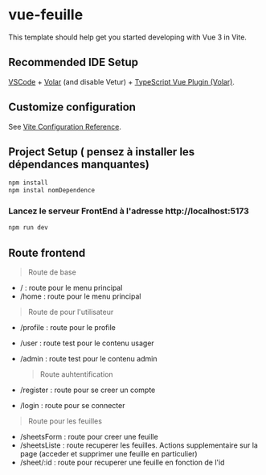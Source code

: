 # vue-feuille

This template should help get you started developing with Vue 3 in Vite.

## Recommended IDE Setup

[VSCode](https://code.visualstudio.com/) + [Volar](https://marketplace.visualstudio.com/items?itemName=Vue.volar) (and disable Vetur) + [TypeScript Vue Plugin (Volar)](https://marketplace.visualstudio.com/items?itemName=Vue.vscode-typescript-vue-plugin).

## Customize configuration

See [Vite Configuration Reference](https://vitejs.dev/config/).

## Project Setup ( pensez à installer les dépendances manquantes)

```sh
npm install
npm instal nomDependence
```

### Lancez le serveur FrontEnd à l'adresse http://localhost:5173

```sh
npm run dev
```

## Route frontend

> Route de base

- / : route pour le menu principal
- /home : route pour le menu principal

> Route de pour l'utilisateur

- /profile : route pour le profile
- /user : route test pour le contenu usager
- /admin : route test pour le contenu admin

  > Route auhtentification

- /register : route pour se creer un compte
- /login : route pour se connecter

> Route pour les feuilles

- /sheetsForm : route pour creer une feuille
- /sheetsListe : route recuperer les feuilles. Actions supplementaire sur la page (acceder et supprimer une feuille en particulier)
- /sheet/:id : route pour recuperer une feuille en fonction de l'id
